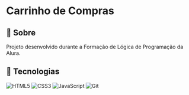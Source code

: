<h1>Carrinho de Compras</h1>

<h2>📃 Sobre</h2>
<p>Projeto desenvolvido durante a Formação de Lógica de Programação da Alura.</p>

## 🚀 Tecnologias

![HTML5](https://img.shields.io/badge/html5-%23E34F26.svg?style=for-the-badge&logo=html5&logoColor=white)
![CSS3](https://img.shields.io/badge/css3-%231572B6.svg?style=for-the-badge&logo=css3&logoColor=white)
![JavaScript](https://img.shields.io/badge/javascript-%23323330.svg?style=for-the-badge&logo=javascript&logoColor=%23F7DF1E)
![Git](https://img.shields.io/badge/git-%23E34F26.svg?style=for-the-badge&logo=git&logoColor=white)
